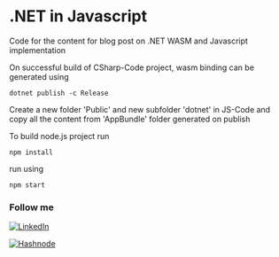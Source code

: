 # .NET in Javascript
Code for the content for blog post on .NET WASM and Javascript implementation

On successful build of CSharp-Code project, wasm binding can be generated using
```
dotnet publish -c Release
```
Create a new folder 'Public' and new subfolder 'dotnet' in JS-Code and copy all the content from 'AppBundle' folder generated on publish

To build node.js project run
```
npm install
```

run using
```
npm start
```

### Follow me

<a href="https://www.linkedin.com/in/nilaybarot/" target="_blank"><img src="https://img.shields.io/badge/LinkedIn-%230077B5.svg?&style=flat-square&logo=linkedin&logoColor=white" alt="LinkedIn"></a>

<a href="https://nullbyte.hashnode.dev/" target="_blank"><img src="https://img.shields.io/badge/Hashnode-2962FF?style=for-the-badge&logo=hashnode&logoColor=white" alt="Hashnode"></a>
